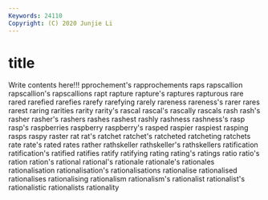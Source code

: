 ```yaml
---
Keywords: 24110
Copyright: (C) 2020 Junjie Li
---
```


# title

Write contents here!!!
pprochement's 
rapprochements 
raps 
rapscallion 
rapscallion's 
rapscallions 
rapt 
rapture
rapture's 
raptures 
rapturous 
rare 
rared 
rarefied 
rarefies 
rarefy 
rarefying 
rarely
rareness 
rareness's 
rarer 
rares 
rarest 
raring 
rarities 
rarity 
rarity's 
rascal
rascal's 
rascally 
rascals 
rash 
rash's 
rasher 
rasher's 
rashers 
rashes 
rashest
rashly 
rashness 
rashness's 
rasp 
rasp's 
raspberries 
raspberry 
raspberry's 
rasped 
raspier
raspiest 
rasping 
rasps 
raspy 
raster 
rat 
rat's 
ratchet 
ratchet's 
ratcheted
ratcheting 
ratchets 
rate 
rate's 
rated 
rates 
rather 
rathskeller 
rathskeller's 
rathskellers
ratification 
ratification's 
ratified 
ratifies 
ratify 
ratifying 
rating 
rating's 
ratings 
ratio
ratio's 
ration 
ration's 
rational 
rational's 
rationale 
rationale's 
rationales 
rationalisation 
rationalisation's
rationalisations 
rationalise 
rationalised 
rationalises 
rationalising 
rationalism 
rationalism's 
rationalist 
rationalist's 
rationalistic
rationalists 
rationality 
